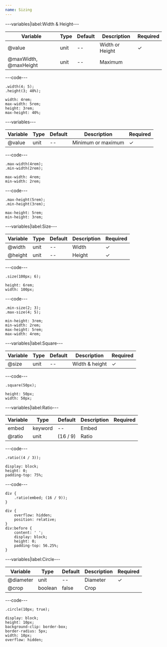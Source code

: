 ```yaml
---
name: Sizing
---
```


---variables|label:Width &amp; Height---

| Variable              | Type | Default | Description     | Required |
| --------------------- | ---- | ------- | --------------- | -------- |
| @value                | unit | --      | Width or Height | ✓        |
| @maxWidth, @maxHeight | unit | --      | Maximum         |          |

---code---

```less
.width(4; 5);
.height(3; 40%);
```

```less
width: 4rem;
max-width: 5rem;
height: 3rem;
max-height: 40%;
```

---variables---

| Variable | Type | Default | Description        | Required |
| -------- | ---- | ------- | ------------------ | -------- |
| @value   | unit | --      | Minimum or maximum | ✓        |

---code---

```less
.max-width(4rem);
.min-width(2rem);
```

```less
max-width: 4rem;
min-width: 2rem;
```

---code---

```less
.max-height(5rem);
.min-height(3rem);
```

```less
max-height: 5rem;
min-height: 3rem;
```

---variables|label:Size---

| Variable   | Type | Default | Description | Required |
| ---------- | ---- | ------- | ----------- | -------- |
| @width     | unit | --      | Width       | ✓ |
| @height    | unit | --      | Height      | ✓ |

---code---

```less
.size(100px; 6);
```

```less
height: 6rem;
width: 100px;
```

---code---

```less
.min-size(2; 3);
.max-size(4; 5);
```

```less
min-height: 3rem;
min-width: 2rem;
max-height: 5rem;
max-width: 4rem;
```

---variables|label:Square---

| Variable | Type | Default | Description    | Required |
| -------- | ---- | ------- | -------------- | -------- |
| @size    | unit | --      | Width &amp; height | ✓        |

---code---

```less
.square(50px);
```

```less
height: 50px;
width: 50px;
```

---variables|label:Ratio---

| Variable | Type    | Default  | Description | Required |
| -------- | ------- | -------- | ----------- | -------- |
| embed    | keyword | --       | Embed       |          |
| @ratio   | unit    | (16 / 9) | Ratio       |          |

---code---

```less
.ratio((4 / 3));
```

```less
display: block;
height: 0;
padding-top: 75%;
```

---code---

```less
div {
	.ratio(embed; (16 / 9));
}
```

```less
div {
	overflow: hidden;
	position: relative;
}
div:before {
	content: ' ';
	display: block;
	height: 0;
	padding-top: 56.25%;
}
```

---variables|label:Circle---

| Variable  | Type    | Default | Description | Required |
| --------- | ------- | ------- | ----------- | -------- |
| @diameter | unit    | --      | Diameter    | ✓        |
| @crop     | boolean | false   | Crop        |          |

---code---

```less
.circle(10px; true);
```

```less
display: block;
height: 10px;
background-clip: border-box;
border-radius: 5px;
width: 10px;
overflow: hidden;
```